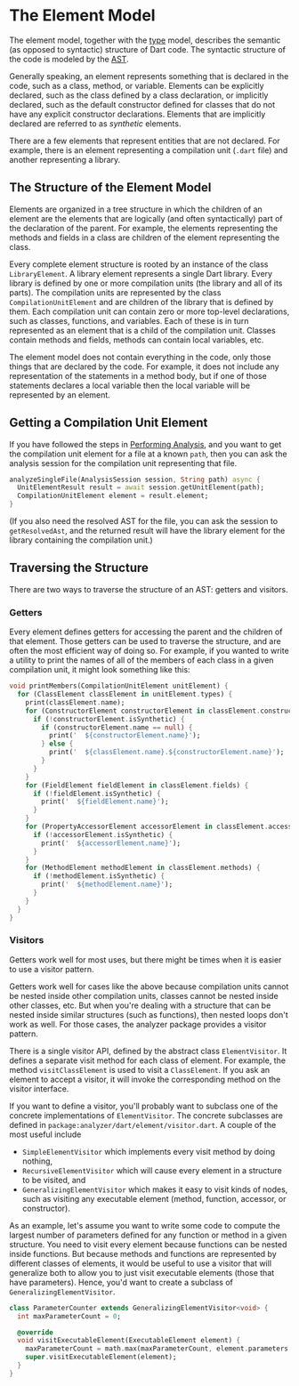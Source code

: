 # The Element Model

The element model, together with the [type][type] model, describes the semantic
(as opposed to syntactic) structure of Dart code. The syntactic structure of the
code is modeled by the [AST][ast].

Generally speaking, an element represents something that is declared in the
code, such as a class, method, or variable. Elements can be explicitly declared,
such as the class defined by a class declaration, or implicitly declared, such
as the default constructor defined for classes that do not have any explicit
constructor declarations. Elements that are implicitly declared are referred to
as _synthetic_ elements.

There are a few elements that represent entities that are not declared. For
example, there is an element representing a compilation unit (`.dart` file) and
another representing a library.

## The Structure of the Element Model

Elements are organized in a tree structure in which the children of an element
are the elements that are logically (and often syntactically) part of the
declaration of the parent. For example, the elements representing the methods
and fields in a class are children of the element representing the class.

Every complete element structure is rooted by an instance of the class
`LibraryElement`. A library element represents a single Dart library. Every
library is defined by one or more compilation units (the library and all of its
parts). The compilation units are represented by the class
`CompilationUnitElement` and are children of the library that is defined by
them. Each compilation unit can contain zero or more top-level declarations,
such as classes, functions, and variables. Each of these is in turn
represented as an element that is a child of the compilation unit. Classes
contain methods and fields, methods can contain local variables, etc.

The element model does not contain everything in the code, only those things
that are declared by the code. For example, it does not include any
representation of the statements in a method body, but if one of those
statements declares a local variable then the local variable will be represented
by an element.

## Getting a Compilation Unit Element

If you have followed the steps in [Performing Analysis][analysis], and you want
to get the compilation unit element for a file at a known `path`, then you can
ask the analysis session for the compilation unit representing that file.

```dart
analyzeSingleFile(AnalysisSession session, String path) async {
  UnitElementResult result = await session.getUnitElement(path);
  CompilationUnitElement element = result.element;
}
```

(If you also need the resolved AST for the file, you can ask the session to
`getResolvedAst`, and the returned result will have the library element for the
library containing the compilation unit.)

## Traversing the Structure

There are two ways to traverse the structure of an AST: getters and visitors.

### Getters

Every element defines getters for accessing the parent and the children of that
element. Those getters can be used to traverse the structure, and are often the
most efficient way of doing so. For example, if you wanted to write a utility to
print the names of all of the members of each class in a given compilation unit,
it might look something like this:

```dart
void printMembers(CompilationUnitElement unitElement) {
  for (ClassElement classElement in unitElement.types) {
    print(classElement.name);
    for (ConstructorElement constructorElement in classElement.constructors) {
      if (!constructorElement.isSynthetic) {
        if (constructorElement.name == null) {
          print('  ${constructorElement.name}');
        } else {
          print('  ${classElement.name}.${constructorElement.name}');
        }
      }
    }
    for (FieldElement fieldElement in classElement.fields) {
      if (!fieldElement.isSynthetic) {
        print('  ${fieldElement.name}');
      }
    }
    for (PropertyAccessorElement accessorElement in classElement.accessors) {
      if (!accessorElement.isSynthetic) {
        print('  ${accessorElement.name}');
      }
    }
    for (MethodElement methodElement in classElement.methods) {
      if (!methodElement.isSynthetic) {
        print('  ${methodElement.name}');
      }
    }
  }
}
```

### Visitors

Getters work well for most uses, but there might be times when it is easier to
use a visitor pattern.

Getters work well for cases like the above because compilation units cannot be
nested inside other compilation units, classes cannot be nested inside other
classes, etc. But when you're dealing with a structure that can be nested inside
similar structures (such as functions), then nested loops don't work as well.
For those cases, the analyzer package provides a visitor pattern.

There is a single visitor API, defined by the abstract class `ElementVisitor`.
It defines a separate visit method for each class of element. For example, the
method `visitClassElement` is used to visit a `ClassElement`. If you ask an
element to accept a visitor, it will invoke the corresponding method on the
visitor interface.

If you want to define a visitor, you'll probably want to subclass one of the
concrete implementations of `ElementVisitor`. The concrete subclasses are
defined in `package:analyzer/dart/element/visitor.dart`. A couple of the most
useful include
- `SimpleElementVisitor` which implements every visit method by doing nothing,
- `RecursiveElementVisitor` which will cause every element in a structure to be
  visited, and
- `GeneralizingElementVisitor` which makes it easy to visit kinds of nodes, such
  as visiting any executable element (method, function, accessor, or
  constructor).

As an example, let's assume you want to write some code to compute the largest
number of parameters defined for any function or method in a given structure.
You need to visit every element because functions can be nested inside
functions. But because methods and functions are represented by different
classes of elements, it would be useful to use a visitor that will generalize
both to allow you to just visit executable elements (those that have
parameters). Hence, you'd want to create a subclass of
`GeneralizingElementVisitor`.

```dart
class ParameterCounter extends GeneralizingElementVisitor<void> {
  int maxParameterCount = 0;

  @override
  void visitExecutableElement(ExecutableElement element) {
    maxParameterCount = math.max(maxParameterCount, element.parameters.length);
    super.visitExecutableElement(element);
  }
}
```

[analysis]: analysis.md
[ast]: ast.md
[type]: type.md
